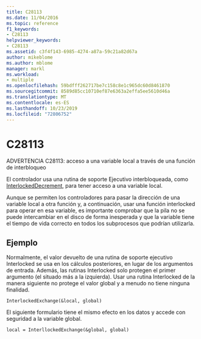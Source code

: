 ```yaml
---
title: C28113
ms.date: 11/04/2016
ms.topic: reference
f1_keywords:
- C28113
helpviewer_keywords:
- C28113
ms.assetid: c3f4f143-6985-4274-a87a-59c21a82d67a
author: mikeblome
ms.author: mblome
manager: markl
ms.workload:
- multiple
ms.openlocfilehash: 59bdfff262717be7c158c8e1c965dc60d8461870
ms.sourcegitcommit: 8589d85cc10710ef87e6363a2effa5ee5610d46a
ms.translationtype: MT
ms.contentlocale: es-ES
ms.lasthandoff: 10/23/2019
ms.locfileid: "72806752"
---
```

# <a name="c28113"></a>C28113
ADVERTENCIA C28113: acceso a una variable local a través de una función de interbloqueo

 El controlador usa una rutina de soporte Ejecutivo interbloqueada, como [InterlockedDecrement](/windows-hardware/drivers/ddi/content/wdm/nf-wdm-interlockeddecrement), para tener acceso a una variable local.

 Aunque se permiten los controladores para pasar la dirección de una variable local a otra función y, a continuación, usar una función interlocked para operar en esa variable, es importante comprobar que la pila no se puede intercambiar en el disco de forma inesperada y que la variable tiene el tiempo de vida correcto en todos los subprocesos que podrían utilizarla.

## <a name="example"></a>Ejemplo
 Normalmente, el valor devuelto de una rutina de soporte ejecutivo Interlocked se usa en los cálculos posteriores, en lugar de los argumentos de entrada. Además, las rutinas Interlocked solo protegen el primer argumento (el situado más a la izquierda). Usar una rutina Interlocked de la manera siguiente no protege el valor global y a menudo no tiene ninguna finalidad.

```
InterlockedExchange(&local, global)
```

 El siguiente formulario tiene el mismo efecto en los datos y accede con seguridad a la variable global.

```
local = InterllockedExchange(&global, global)
```
